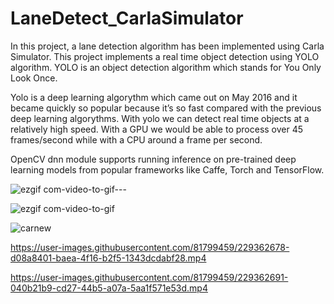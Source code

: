 # LaneDetect_CarlaSimulator

In this project, a lane detection algorithm has been implemented using Carla Simulator. 
This project implements a real time object detection using YOLO algorithm. YOLO is an object detection algorithm which stands for You Only Look Once.

Yolo is a deep learning algorythm which came out on May 2016 and it became quickly so popular because it’s so fast compared with the previous deep learning algorythms. With yolo we can detect real time objects at a relatively high speed. With a GPU we would be able to process over 45 frames/second while with a CPU around a frame per second.


OpenCV dnn module supports running inference on pre-trained deep learning models from popular frameworks like Caffe, Torch and TensorFlow.


![ezgif com-video-to-gif---](https://user-images.githubusercontent.com/81799459/224973024-9515cab1-b538-471e-9cdf-19f690e884fc.gif)



![ezgif com-video-to-gif](https://user-images.githubusercontent.com/81799459/224996252-591de079-c794-4cdb-86b4-3815b1e16239.gif)




![carnew](https://user-images.githubusercontent.com/81799459/229363131-0ee308ca-7565-4876-b908-cfdd4c2d1bb3.gif)





https://user-images.githubusercontent.com/81799459/229362678-d08a8401-baea-4f16-b2f5-1343dcdabf28.mp4






https://user-images.githubusercontent.com/81799459/229362691-040b21b9-cd27-44b5-a07a-5aa1f571e53d.mp4




